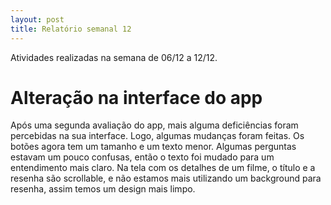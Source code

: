 ```yaml
---
layout: post
title: Relatório semanal 12
---
```


Atividades realizadas na semana de 06/12 a 12/12.

# Alteração na interface do app

Após uma segunda avaliação do app, mais alguma deficiências foram percebidas na sua
interface. Logo, algumas mudanças foram feitas. Os botões agora tem um tamanho e um
texto menor. Algumas perguntas estavam um pouco confusas, então o texto foi mudado para
um entendimento mais claro. Na tela com os detalhes de um filme, o título e a resenha
são scrollable, e não estamos mais utilizando um background para resenha, assim
temos um design mais limpo.




